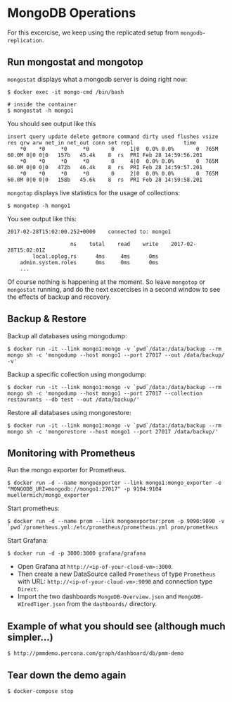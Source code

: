 # MongoDB Operations 

For this excercise, we keep using the replicated setup from `mongodb-replication`.

## Run mongostat and mongotop

`mongostat` displays what a mongodb server is doing right now:

    $ docker exec -it mongo-cmd /bin/bash

    # inside the container
    $ mongostat -h mongo1

You should see output like this

    insert query update delete getmore command dirty used flushes vsize   res qrw arw net_in net_out conn set repl                time
        *0    *0     *0     *0       0     1|0  0.0% 0.0%       0  765M 60.0M 0|0 0|0   157b   45.4k    8  rs  PRI Feb 28 14:59:56.201
        *0    *0     *0     *0       0     4|0  0.0% 0.0%       0  765M 60.0M 0|0 0|0   472b   46.4k    8  rs  PRI Feb 28 14:59:57.201
        *0    *0     *0     *0       0     2|0  0.0% 0.0%       0  765M 60.0M 0|0 0|0   158b   45.6k    8  rs  PRI Feb 28 14:59:58.201

`mongotop` displays live statistics for the usage of collections:

    $ mongotop -h mongo1

You see output like this:

    2017-02-28T15:02:00.252+0000	connected to: mongo1

                        ns    total    read    write    2017-02-28T15:02:01Z
            local.oplog.rs      4ms     4ms      0ms
        admin.system.roles      0ms     0ms      0ms
        ...

Of course nothing is happening at the moment.
So leave `mongotop` or `mongostat` running, and do the next excercises in a second window to see the effects of backup and recovery.

## Backup & Restore

Backup all databases using mongodump:
    
    $ docker run -it --link mongo1:mongo -v `pwd`/data:/data/backup --rm mongo sh -c 'mongodump --host mongo1 --port 27017 --out /data/backup/ -v'

Backup a specific collection using mongodump:

    $ docker run -it --link mongo1:mongo -v `pwd`/data:/data/backup --rm mongo sh -c 'mongodump --host mongo1 --port 27017 --collection restaurants --db test --out /data/backup/'

Restore all databases using mongorestore:

    $ docker run -it --link mongo1:mongo -v `pwd`/data:/data/backup --rm mongo sh -c 'mongorestore --host mongo1 --port 27017 /data/backup/'

## Monitoring with Prometheus

Run the mongo exporter for Prometheus.

    $ docker run -d --name mongoexporter --link mongo1:mongo_exporter -e "MONGODB_URI=mongodb://mongo1:27017" -p 9104:9104  muellermich/mongo_exporter

Start prometheus:

    $ docker run -d --name prom --link mongoexporter:prom -p 9090:9090 -v `pwd`/prometheus.yml:/etc/prometheus/prometheus.yml prom/prometheus

Start Grafana:

    $ docker run -d -p 3000:3000 grafana/grafana

* Open Grafana at `http://<ip-of-your-cloud-vm>:3000`.
* Then create a new DataSource called `Prometheus` of type `Prometheus` with URL: `http://<ip-of-your-cloud-vm>:9090` and connection type `Direct`.
* Import the two dashboards `MongoDB-Overview.json` and `MongoDB-WIredTiger.json` from the `dashboards/` directory.

## Example of what you should see (although much simpler...)

    $ http://pmmdemo.percona.com/graph/dashboard/db/pmm-demo

## Tear down the demo again

    $ docker-compose stop

